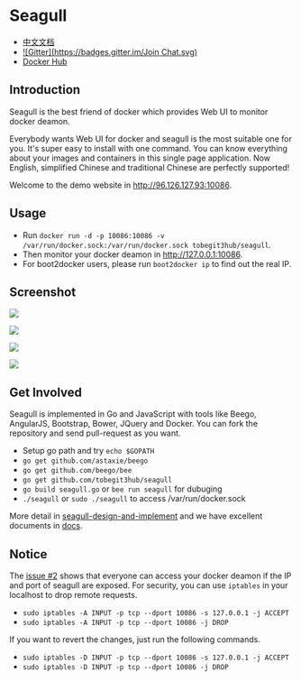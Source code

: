 
# Seagull

* [中文文档](readme-zh.md)
* [![Gitter](https://badges.gitter.im/Join Chat.svg)](https://gitter.im/tobegit3hub/seagull?utm_source=badge&utm_medium=badge&utm_campaign=pr-badge&utm_content=badge)
* [Docker Hub](https://registry.hub.docker.com/u/tobegit3hub/seagull/)

## Introduction

Seagull is the best friend of docker which provides Web UI to monitor docker deamon.

Everybody wants Web UI for docker and seagull is the most suitable one for you. It's super easy to install with one command. You can know everything about your images and containers in this single page application. Now English, simplified Chinese and traditional Chinese are perfectly supported!

Welcome to the demo website in <http://96.126.127.93:10086>.

## Usage

* Run `docker run -d -p 10086:10086 -v /var/run/docker.sock:/var/run/docker.sock tobegit3hub/seagull`.
* Then monitor your docker deamon in <http://127.0.0.1:10086>.
* For boot2docker users, please run `boot2docker ip` to find out the real IP.

## Screenshot

![](https://raw.github.com/tobegit3hub/seagull/master/screenshot.png)

![](https://raw.github.com/tobegit3hub/seagull/master/static/img/containers-page.png)

![](https://raw.github.com/tobegit3hub/seagull/master/static/img/images-page.png)

![](https://raw.github.com/tobegit3hub/seagull/master/static/img/configuration-page.png)

## Get Involved

Seagull is implemented in Go and JavaScript with tools like Beego, AngularJS, Bootstrap, Bower, JQuery and Docker. You can fork the repository and send pull-request as you want.

* Setup go path and try `echo $GOPATH`
* `go get github.com/astaxie/beego`
* `go get github.com/beego/bee`
* `go get github.com/tobegit3hub/seagull`
* `go build seagull.go` or `bee run seagull` for dubuging
* `./seagull` or `sudo ./seagull` to access /var/run/docker.sock

More detail in [seagull-design-and-implement](docs/2014-10-14-seagull-design-and-implement.md) and we have excellent documents in [docs](https://github.com/tobegit3hub/seagull/tree/master/docs).

## Notice

The [issue #2](https://github.com/tobegit3hub/seagull/issues/2) shows that everyone can access your docker deamon if the IP and port of seagull are exposed. For security, you can use `iptables` in your localhost to drop remote requests.

* `sudo iptables -A INPUT -p tcp --dport 10086 -s 127.0.0.1 -j ACCEPT`
* `sudo iptables -A INPUT -p tcp --dport 10086 -j DROP`

If you want to revert the changes, just run the following commands.

* `sudo iptables -D INPUT -p tcp --dport 10086 -s 127.0.0.1 -j ACCEPT`
* `sudo iptables -D INPUT -p tcp --dport 10086 -j DROP`
